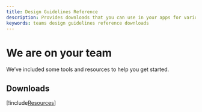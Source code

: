 ```yaml
---
title: Design Guidelines Reference
description: Provides downloads that you can use in your apps for various design elements
keywords: teams design guidelines reference downloads
---
```

# We are on your team

We’ve included some tools and resources to help you get started.

## Downloads

[!include[Resources](~/includes/design/resources.html)]
